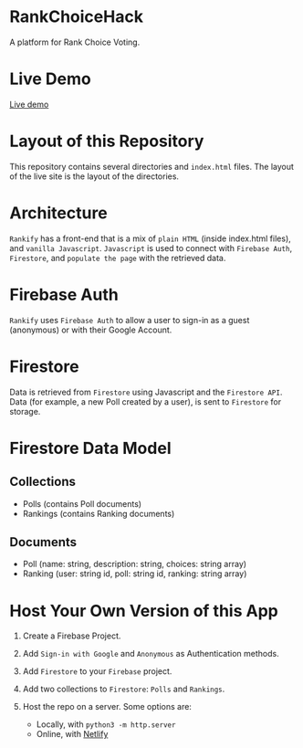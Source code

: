 # RankChoiceHack

A platform for Rank Choice Voting.

# Live Demo

[Live demo](https://rankify-app.netlify.app/)

# Layout of this Repository

This repository contains several directories and `index.html` files. The layout of the live site is the layout of the directories.

# Architecture

`Rankify` has a front-end that is a mix of `plain HTML` (inside index.html files), and `vanilla Javascript`. `Javascript` is used to connect with `Firebase Auth`, `Firestore`, and `populate the page` with the retrieved data.

# Firebase Auth

`Rankify` uses `Firebase Auth` to allow a user to sign-in as a guest (anonymous) or with their Google Account.

# Firestore

Data is retrieved from `Firestore` using Javascript and the `Firestore API`. Data (for example, a new Poll created by a user), is sent to `Firestore` for storage.

# Firestore Data Model

## Collections 
- Polls (contains Poll documents)
- Rankings (contains Ranking documents)

## Documents
- Poll (name: string, description: string, choices: string array)
- Ranking (user: string id, poll: string id, ranking: string array)

# Host Your Own Version of this App

1. Create a Firebase Project.

2. Add `Sign-in with Google` and `Anonymous` as Authentication methods.

3. Add `Firestore` to your `Firebase` project.

4. Add two collections to `Firestore`: `Polls` and `Rankings`.

5. Host the repo on a server. Some options are: 

    - Locally, with `python3 -m http.server`
    - Online, with [Netlify](https://www.netlify.com/)